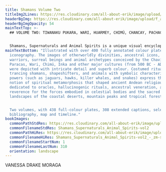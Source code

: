 ```yaml
---
title: Shamans Volume Two
titleImg2Lines: https://res.cloudinary.com/all-about-erik/image/upload/f_auto/v1586900042/Publications/4.%20Shamans%20Vol1%20and%20Vol2/title-shamans-white-2lines_ow7pfq.png
headerBgImg: https://res.cloudinary.com/all-about-erik/image/upload/f_auto/v1586900044/Publications/4.%20Shamans%20Vol1%20and%20Vol2/banner-Vol2-h16_dwthfs.jpg
headerBgImgOpacity: 54
mainTextTop: >-
  ## VOLUME TWO: TIWANAKU PUKARA, WARI, HUARMEY, CHIMÚ, CHANCAY, PACHACAMAC


  Shamans, Supernaturals and Animal Spirits is a unique visual encyclopaedia exploring the mythical and shamanic figures represented in the extraordinary textile art of the pre-Columbian civilisations of the Andes. Over a span of 2000 years, textile artists - weavers, embroiderers, painters and dyers - gave vivid 1 form to the multitude of fantastical supernatural personages and animals that populated the imaginations, cosmologies, cultural narratives, and ritual traditions of the ancient Andean peoples.
mainTextBottom: "Illustrated with over 400 fully annotated colour plates, the two-volume set traces the aesthetic and symbolic evolution of this visionary
  iconography. The images of otherworldly divinities, ancestral icons, warlords,
  warriors, surreal beings and animal archetypes conceived by the Chavin,
  Paracas, Wari, Chimú, Inka and other major cultures (from 500 BC - AD 1530)
  were depicted with intricate detail and superb colour. Costumed ritualists,
  trancing shamans, shapeshifters, and animals with symbolic characteristics and
  powers (such as jaguars, hawks, killer whales, and snakes) express the core
  notion of spiritual metamorphosis that shaped ancient Andean religious cults
  dedicated to oracles, hallucinogenic rituals, ancestral veneration, and
  reverence for the forces embodied in celestial bodies and the sacred
  landscapes of the coastal deserts, mountain peaks and tropical forests. \r


  Two volumes, with 438 full-colour plates, 308 extended captions, select
  bibliography, map and timeline."
bookImages:
  commonPathStdRes: https://res.cloudinary.com/all-about-erik/image/upload/v1588289908/Publications/4.%20Shamans%20Vol1%20and%20Vol2/Book%20Images/Vol2%20-%20FullScreen/
  commonFilenameStdRes: Shamans_Supernaturals_Animal_Spirits-vol2
  commonPathHiRes: https://res.cloudinary.com/all-about-erik/image/upload/v1588290217/Publications/4.%20Shamans%20Vol1%20and%20Vol2/Book%20Images/Vol2%20-%20Zoomed%20sm/
  commonFilenameHiRes: Shamans_Supernaturals_Animal_Spirits-vol2_-_zm-sm
  commonFilenameStartNum: 1
  commonFilenameLastNum: 310
  orientation: landscape
---
```

VANESSA DRAKE MORAGA

